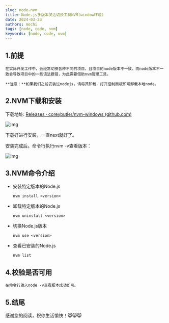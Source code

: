 ```yaml
---
slug: node-nvm
title: Node.js多版本灵活切换工具NVM(window环境)
date: 2024-03-23
authors: mochi
tags: [node, code, nvm]
keywords: [node, code, nvm]
---
```

<!-- truncate -->

## 1.前提

    在实际开发工作中，会经常切换各种不同的项目，且项目的node版本不一致。而node版本不一致会导致项目中的一些语法报错，为此需要借助nvm管理工具。

    **注意：**如果我们之前安装过nodejs，请将其卸载，打开控制面板即可卸载本地node。

## 2.NVM下载和安装

下载地址: [Releases · coreybutler/nvm-windows (github.com)](https://github.com/coreybutler/nvm-windows/releases "Releases · coreybutler/nvm-windows (github.com)")

![img](https://img-blog.csdnimg.cn/direct/b687e2d6c7a5492c8995fa1c464413d3.png "下载图片")

下载好进行安装，一直next就好了。

安装完成后。命令行执行nvm -v查看版本：

![img](https://img-blog.csdnimg.cn/direct/5da4ecd1ed1a4233aa60852c1c659538.png)

## 3.NVM命令介绍

* 安装特定版本的Node.js

  ```
  nvm install <version>
  ```
* 卸载特定版本的Node.js

  ```
  nvm uninstall <version>
  ```
* 切换Node.js版本

  ```
  nvm use <version>
  ```
* 查看已安装的Node.js

  ```
  nvm list
  ```

## 4.校验是否可用

    在命令行输入node -v查看版本成功即可。

## 5.结尾

感谢您的阅读，祝你生活愉快！😸😸😸
